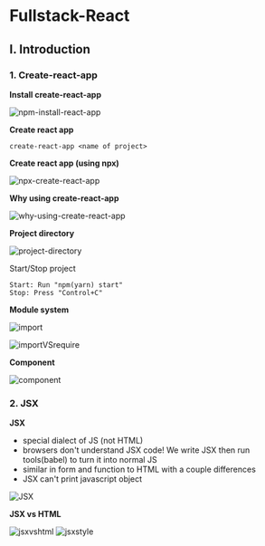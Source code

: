 # Fullstack-React

## I. Introduction

### 1. Create-react-app
**Install create-react-app** 

![npm-install-react-app](https://i.ibb.co/3TNN1XJ/npm-create-react-app.png)

**Create react app**
```
create-react-app <name of project>
```

**Create react app (using npx)**
  
![npx-create-react-app](https://i.ibb.co/y5YTqRq/npx-create-react-app.png)

**Why using create-react-app**

![why-using-create-react-app](https://i.ibb.co/D8m6h8G/using-create-react-app.png)

**Project directory**
  
![project-directory](https://i.ibb.co/vHJvBmC/project-directory.png)

Start/Stop project
```
Start: Run "npm(yarn) start"
Stop: Press "Control+C"
```

**Module system**

![import](https://i.ibb.co/cQstWhN/import-react.png)

![importVSrequire](https://i.ibb.co/RHjNGV0/import-VSrequire.png)

**Component**

![component](https://i.ibb.co/HHGKjyt/component.png)

### 2. JSX
**JSX**
- special dialect of JS (not HTML)
- browsers don't understand JSX code! We write JSX then run tools(babel) to turn it into normal JS
- similar in form and function to HTML with a couple differences
- JSX can't print javascript object
  
![JSX](https://i.ibb.co/PgBGtMg/JSX.png)

**JSX vs HTML**

![jsxvshtml](https://i.ibb.co/rvGN8bp/JSXvs-HTML.png)
![jsxstyle](https://i.ibb.co/qjmrcbb/style-JSX.png)